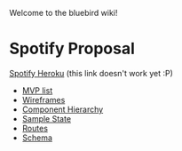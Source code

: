 Welcome to the bluebird wiki!

# Spotify Proposal

[Spotify Heroku]() (this link doesn't work yet :P)

+ [MVP list](mvp-list)
+ [Wireframes](wireframes)
+ [Component Hierarchy](component-hierarchy)
+ [Sample State](sample-state)
+ [Routes](routes)
+ [Schema](schema)
